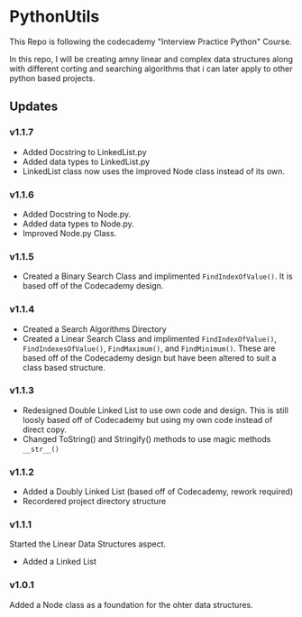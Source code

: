 # PythonUtils

This Repo is following the codecademy "Interview Practice Python" Course.

In this repo, I will be creating amny linear and complex data structures along with different corting and searching algorithms that i can later apply to other python based projects.

## Updates

### v1.1.7

- Added Docstring to LinkedList.py
- Added data types to LinkedList.py
- LinkedList class now uses the improved Node class instead of its own.

### v1.1.6

- Added Docstring to Node.py.
- Added data types to Node.py.
- Improved Node.py Class.

### v1.1.5

- Created a Binary Search Class and implimented `FindIndexOfValue()`. It is based off of the Codecademy design.

### v1.1.4

- Created a Search Algorithms Directory
- Created a Linear Search Class and implimented `FindIndexOfValue()`, `FindIndexesOfValue()`, `FindMaximum()`, and `FindMinimum()`. These are based off of the Codecademy design but have been altered to suit a class based structure.

### v1.1.3

- Redesigned Double Linked List to use own code and design. This is still loosly based off of Codecademy but using my own code instead of direct copy.
- Changed ToString() and Stringify() methods to use magic methods `__str__()`

### v1.1.2

- Added a Doubly Linked List (based off of Codecademy, rework required)
- Recordered project directory structure

### v1.1.1

Started the Linear Data Structures aspect.

- Added a Linked List

### v1.0.1

Added a Node class as a foundation for the ohter data structures.
